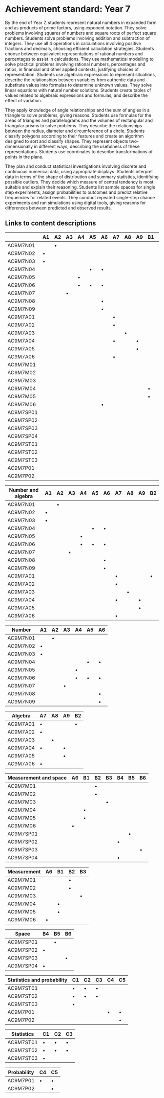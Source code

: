 # Achievement standard: Year 7

By the end of Year 7,
students represent natural numbers in expanded form and as products of prime factors, using exponent notation.
They solve problems involving squares of numbers and square roots of perfect square numbers.
Students solve problems involving addition and subtraction of integers.
They use all 4 operations in calculations involving positive fractions and decimals, choosing efficient calculation strategies.
Students choose between equivalent representations of rational numbers and percentages to assist in calculations.
They use mathematical modelling to solve practical problems involving rational numbers, percentages and ratios, in financial and other applied contexts, justifying choices of representation.
Students use algebraic expressions to represent situations, describe the relationships between variables from authentic data and substitute values into formulas to determine unknown values.
They solve linear equations with natural number solutions.
Students create tables of values related to algebraic expressions and formulas, and describe the effect of variation.

They apply knowledge of angle relationships and the sum of angles in a triangle to solve problems, giving reasons.
Students use formulas for the areas of triangles and parallelograms and the volumes of rectangular and triangular prisms to solve problems.
They describe the relationships between the radius, diameter and circumference of a circle.
Students classify polygons according to their features and create an algorithm designed to sort and classify shapes.
They represent objects two-dimensionally in different ways, describing the usefulness of these representations.
Students use coordinates to describe transformations of points in the plane.

They plan and conduct statistical investigations involving discrete and continuous numerical data, using appropriate displays.
Students interpret data in terms of the shape of distribution and summary statistics, identifying possible outliers.
They decide which measure of central tendency is most suitable and explain their reasoning.
Students list sample spaces for single step experiments, assign probabilities to outcomes and predict relative frequencies for related events.
They conduct repeated single-step chance experiments and run simulations using digital tools, giving reasons for differences between predicted and observed results.

## Links to content descriptions

|           | A1 | A2 | A3 | A4 | A5 | A6 | A7 | A8 | A9 | B1 | B2 | B3 | B4 | B5 | B6 | C1 | C2 | C3 | C4 | C5 |
|-----------|----|----|----|----|----|----|----|----|----|----|----|----|----|----|----|----|----|----|----|----|
|  AC9M7N01 |    |  • |    |    |    |    |    |    |    |    |    |    |    |    |    |    |    |    |    |    |
|  AC9M7N02 |  • |    |    |    |    |    |    |    |    |    |    |    |    |    |    |    |    |    |    |    |
|  AC9M7N03 |  • |    |    |    |    |    |    |    |    |    |    |    |    |    |    |    |    |    |    |    |
|  AC9M7N04 |    |    |    |    |  • |  • |    |    |    |    |    |    |    |    |    |    |    |    |    |    |
|  AC9M7N05 |    |    |    |  • |    |    |    |    |    |    |    |    |    |    |    |    |    |    |    |    |
|  AC9M7N06 |    |    |    |  • |  • |  • |    |    |    |    |    |    |    |    |    |    |    |    |    |    |
|  AC9M7N07 |    |    |  • |    |    |    |    |    |    |    |    |    |    |    |    |    |    |    |    |    |
|  AC9M7N08 |    |    |    |    |    |  • |    |    |    |    |    |    |    |    |    |    |    |    |    |    |
|  AC9M7N09 |    |    |    |    |    |  • |    |    |    |    |    |    |    |    |    |    |    |    |    |    |
|  AC9M7A01 |    |    |    |    |    |    |  • |    |    |    |  • |    |    |    |    |    |    |    |    |    |
|  AC9M7A02 |    |    |    |    |    |    |  • |    |    |    |    |    |    |    |    |    |    |    |    |    |
|  AC9M7A03 |    |    |    |    |    |    |    |  • |    |    |    |    |    |    |    |    |    |    |    |    |
|  AC9M7A04 |    |    |    |    |    |    |  • |    |  • |    |    |    |    |    |    |    |    |    |    |    |
|  AC9M7A05 |    |    |    |    |    |    |    |    |  • |    |    |    |    |    |    |    |    |    |    |    |
|  AC9M7A06 |    |    |    |    |    |    |  • |    |    |    |    |    |    |    |    |    |    |    |    |    |
|  AC9M7M01 |    |    |    |    |    |    |    |    |    |    |  • |    |    |    |    |    |    |    |    |    |
|  AC9M7M02 |    |    |    |    |    |    |    |    |    |    |  • |    |    |    |    |    |    |    |    |    |
|  AC9M7M03 |    |    |    |    |    |    |    |    |    |    |    |  • |    |    |    |    |    |    |    |    |
|  AC9M7M04 |    |    |    |    |    |    |    |    |    |  • |    |    |    |    |    |    |    |    |    |    |
|  AC9M7M05 |    |    |    |    |    |    |    |    |    |  • |    |    |    |    |    |    |    |    |    |    |
|  AC9M7M06 |    |    |    |    |    |  • |    |    |    |    |    |    |    |    |    |    |    |    |    |    |
| AC9M7SP01 |    |    |    |    |    |    |    |    |    |    |    |    |    |  • |    |    |    |    |    |    |
| AC9M7SP02 |    |    |    |    |    |    |    |    |    |    |    |    |  • |    |    |    |    |    |    |    |
| AC9M7SP03 |    |    |    |    |    |    |    |    |    |    |    |    |    |    |  • |    |    |    |    |    |
| AC9M7SP04 |    |    |    |    |    |    |    |    |    |    |    |    |  • |    |    |    |    |    |    |    |
| AC9M7ST01 |    |    |    |    |    |    |    |    |    |    |    |    |    |    |    |  • |  • |  • |    |    |
| AC9M7ST02 |    |    |    |    |    |    |    |    |    |    |    |    |    |    |    |  • |  • |  • |    |    |
| AC9M7ST03 |    |    |    |    |    |    |    |    |    |    |    |    |    |    |    |  • |    |    |    |    |
|  AC9M7P01 |    |    |    |    |    |    |    |    |    |    |    |    |    |    |    |    |    |    |  • |  • |
|  AC9M7P02 |    |    |    |    |    |    |    |    |    |    |    |    |    |    |    |    |    |    |    |  • |

|  Number and algebra | A1 | A2 | A3 | A4 | A5 | A6 | A7 | A8 | A9 | B2 |
|-----------|----|----|----|----|----|----|----|----|----|----|
|  AC9M7N01 |    |  • |    |    |    |    |    |    |    |    |
|  AC9M7N02 |  • |    |    |    |    |    |    |    |    |    |
|  AC9M7N03 |  • |    |    |    |    |    |    |    |    |    |
|  AC9M7N04 |    |    |    |    |  • |  • |    |    |    |    |
|  AC9M7N05 |    |    |    |  • |    |    |    |    |    |    |
|  AC9M7N06 |    |    |    |  • |  • |  • |    |    |    |    |
|  AC9M7N07 |    |    |  • |    |    |    |    |    |    |    |
|  AC9M7N08 |    |    |    |    |    |  • |    |    |    |    |
|  AC9M7N09 |    |    |    |    |    |  • |    |    |    |    |
|  AC9M7A01 |    |    |    |    |    |    |  • |    |    |  • |
|  AC9M7A02 |    |    |    |    |    |    |  • |    |    |    |
|  AC9M7A03 |    |    |    |    |    |    |    |  • |    |    |
|  AC9M7A04 |    |    |    |    |    |    |  • |    |  • |    |
|  AC9M7A05 |    |    |    |    |    |    |    |    |  • |    |
|  AC9M7A06 |    |    |    |    |    |    |  • |    |    |    |

|  Number   | A1 | A2 | A3 | A4 | A5 | A6 |
|-----------|----|----|----|----|----|----|
|  AC9M7N01 |    |  • |    |    |    |    |
|  AC9M7N02 |  • |    |    |    |    |    |
|  AC9M7N03 |  • |    |    |    |    |    |
|  AC9M7N04 |    |    |    |    |  • |  • |
|  AC9M7N05 |    |    |    |  • |    |    |
|  AC9M7N06 |    |    |    |  • |  • |  • |
|  AC9M7N07 |    |    |  • |    |    |    |
|  AC9M7N08 |    |    |    |    |    |  • |
|  AC9M7N09 |    |    |    |    |    |  • |

| Algebra   | A7 | A8 | A9 | B2 |
|-----------|----|----|----|----|
|  AC9M7A01 |  • |    |    |  • |
|  AC9M7A02 |  • |    |    |    |
|  AC9M7A03 |    |  • |    |    |
|  AC9M7A04 |  • |    |  • |    |
|  AC9M7A05 |    |    |  • |    |
|  AC9M7A06 |  • |    |    |    |

| Measurement and space | A6 | B1 | B2 | B3 | B4 | B5 | B6 |
|-----------|----|----|----|----|----|----|----|
|  AC9M7M01 |    |    |  • |    |    |    |    |
|  AC9M7M02 |    |    |  • |    |    |    |    |
|  AC9M7M03 |    |    |    |  • |    |    |    |
|  AC9M7M04 |    |  • |    |    |    |    |    |
|  AC9M7M05 |    |  • |    |    |    |    |    |
|  AC9M7M06 |  • |    |    |    |    |    |    |
| AC9M7SP01 |    |    |    |    |    |  • |    |
| AC9M7SP02 |    |    |    |    |  • |    |    |
| AC9M7SP03 |    |    |    |    |    |    |  • |
| AC9M7SP04 |    |    |    |    |  • |    |    |

| Measurement | A6 | B1 | B2 | B3 |
|-------------|----|----|----|----|
|    AC9M7M01 |    |    |  • |    |
|    AC9M7M02 |    |    |  • |    |
|    AC9M7M03 |    |    |    |  • |
|    AC9M7M04 |    |  • |    |    |
|    AC9M7M05 |    |  • |    |    |
|    AC9M7M06 |  • |    |    |    |

| Space     | B4 | B5 | B6 |
|-----------|----|----|----|
| AC9M7SP01 |    |  • |    |
| AC9M7SP02 |  • |    |    |
| AC9M7SP03 |    |    |  • |
| AC9M7SP04 |  • |    |    |

| Statistics and probability | C1 | C2 | C3 | C4 | C5 |
|-----------|----|----|----|----|----|
| AC9M7ST01 |  • |  • |  • |    |    |
| AC9M7ST02 |  • |  • |  • |    |    |
| AC9M7ST03 |  • |    |    |    |    |
|  AC9M7P01 |    |    |    |  • |  • |
|  AC9M7P02 |    |    |    |    |  • |

| Statistics | C1 | C2 | C3 |
|------------|----|----|----|
|  AC9M7ST01 |  • |  • |  • |
|  AC9M7ST02 |  • |  • |  • |
|  AC9M7ST03 |  • |    |    |

| Probability | C4 | C5 |
|-------------|----|----|
|    AC9M7P01 |  • |  • |
|    AC9M7P02 |    |  • |



